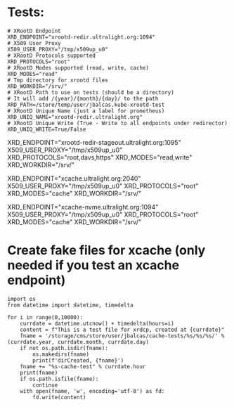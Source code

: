 # Tests:

```
# XRootD Endpoint
XRD_ENDPOINT="xrootd-redir.ultralight.org:1094"
# X509 User Proxy
X509_USER_PROXY="/tmp/x509up_u0"
# XRootD Protocols supported
XRD_PROTOCOLS="root"
# XRootD Modes supported (read, write, cache)
XRD_MODES="read"
# Tmp directory for xrootd files
XRD_WORKDIR="/srv/"
# XRootD Path to use on tests (should be a directory)
# It will add /{year}/{month}/{day}/ to the path
XRD_PATH=/store/temp/user/jbalcas.kube-xrootd-test
# XRootD Unique Name (just a label for prometheus)
XRD_UNIQ_NAME="xrootd-redir.ultralight.org"
# XRootD Unique Write (True - Write to all endpoints under redirector)
XRD_UNIQ_WRITE=True/False
```


XRD_ENDPOINT="xrootd-redir-stageout.ultralight.org:1095"
X509_USER_PROXY="/tmp/x509up_u0"
XRD_PROTOCOLS="root,davs,https"
XRD_MODES="read,write"
XRD_WORKDIR="/srv/"

XRD_ENDPOINT="xcache.ultralight.org:2040"
X509_USER_PROXY="/tmp/x509up_u0"
XRD_PROTOCOLS="root"
XRD_MODES="cache"
XRD_WORKDIR="/srv/"

XRD_ENDPOINT="xcache-nvme.ultralight.org:1094"
X509_USER_PROXY="/tmp/x509up_u0"
XRD_PROTOCOLS="root"
XRD_MODES="cache"
XRD_WORKDIR="/srv/"

# Create fake files for xcache (only needed if you test an xcache endpoint)
```
import os
from datetime import datetime, timedelta

for i in range(0,10000):
    currdate = datetime.utcnow() + timedelta(hours=i)
    content = f"This is a test file for xrdcp, created at {currdate}"
    fname = '/storage/cms/store/user/jbalcas/cache-tests/%s/%s/%s/' % (currdate.year, currdate.month, currdate.day)
    if not os.path.isdir(fname):
        os.makedirs(fname)
        print(f'dirCreated, {fname}')
    fname += "%s-cache-test" % currdate.hour
    print(fname)
    if os.path.isfile(fname):
        continue
    with open(fname, 'w', encoding='utf-8') as fd:
        fd.write(content)
```
